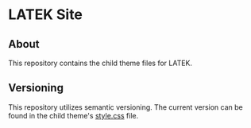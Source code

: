 # LATEK Site

## About
This repository contains the child theme files for LATEK. 

## Versioning
This repository utilizes semantic versioning. The current version can be found in the child theme's [style.css](style.css) file.